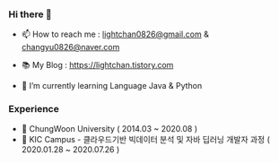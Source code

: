 ### Hi there 👋

<!--
**lcg0826/lcg0826** is a ✨ _special_ ✨ repository because its `README.md` (this file) appears on your GitHub profile.

Here are some ideas to get you started:

- 🔭 I’m currently working on ...
- 🌱 I’m currently learning ...
- 👯 I’m looking to collaborate on ...
- 🤔 I’m looking for help with ...
- 💬 Ask me about ...
- 📫 How to reach me: ...
- 😄 Pronouns: ...
- ⚡ Fun fact: ...
-->

- 📫 How to reach me : lightchan0826@gmail.com & changyu0826@naver.com

- 📚 My Blog : https://lightchan.tistory.com

- 🌱 I’m currently learning Language Java & Python

### Experience

- :school: ChungWoon University ( 2014.03 ~ 2020.08 )
- :closed_book: KIC Campus - 클라우드기반 빅데이터 분석 및 자바 딥러닝 개발자 과정 ( 2020.01.28 ~ 2020.07.26 )
